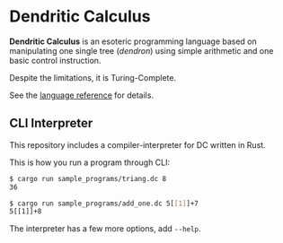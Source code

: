 # Dendritic Calculus

**Dendritic Calculus** is an esoteric programming language based on manipulating one single tree (*dendron*) using simple arithmetic and one basic control instruction. 

Despite the limitations, it is Turing-Complete.

See the [language reference](https://cancrizans.github.io/dendritic-calculus) for details.

## CLI Interpreter

This repository includes a compiler-interpreter for DC written in Rust.

This is how you run a program through CLI:

```bash
$ cargo run sample_programs/triang.dc 8
36

$ cargo run sample_programs/add_one.dc 5[[1]]+7
5[[1]]+8
```

The interpreter has a few more options, add `--help`.